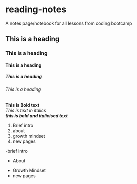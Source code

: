 # reading-notes
A notes page/notebook for all lessons from coding bootcamp
## This is a heading
### This is a heading
#### This is a heading
##### This is a heading
###### This is a heading

**This is Bold text**  
*This is text in italics*  
_**this is bold and italicised text**_  

1. Brief intro
2. about
3. growth mindset
4. new pages

-brief intro 
* About
+ Growth Mindset
+ new pages
